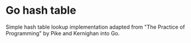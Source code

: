 # Go hash table

Simple hash table lookup implementation adapted from "The Practice
of Programming" by Pike and Kernighan into Go.